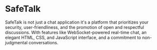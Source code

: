# SafeTalk
SafeTalk is not just a chat application it's a platform that prioritizes your security, user-friendliness, and the promotion of open and respectful discussions. With features like WebSocket-powered real-time chat, an elegant HTML, CSS, and JavaScript interface, and a commitment to non-judgmental conversations.
